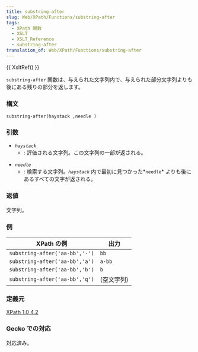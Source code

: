 ```yaml
---
title: substring-after
slug: Web/XPath/Functions/substring-after
tags:
  - XPath 関数
  - XSLT
  - XSLT_Reference
  - substring-after
translation_of: Web/XPath/Functions/substring-after
---
```

{{ XsltRef() }}

`substring-after` 関数は、与えられた文字列内で、与えられた部分文字列よりも後にある残りの部分を返します。

### 構文

    substring-after(haystack ,needle )

### 引数

- _`haystack`_
  - : 評価される文字列。この文字列の一部が返される。

<!---->

- _`needle`_
  - : 検索する文字列。_`haystack`_ 内で最初に見つかった*`needle`* よりも後にあるすべての文字が返される。

### 返値

文字列。

### 例

| XPath の例                     | 出力       |
| ------------------------------ | ---------- |
| `substring-after('aa-bb','-')` | `bb`       |
| `substring-after('aa-bb','a')` | `a-bb`     |
| `substring-after('aa-bb','b')` | `b`        |
| `substring-after('aa-bb','q')` | (空文字列) |

### 定義元

[XPath 1.0 4.2](http://www.w3.org/TR/xpath#function-substring-after)

### Gecko での対応

対応済み。
